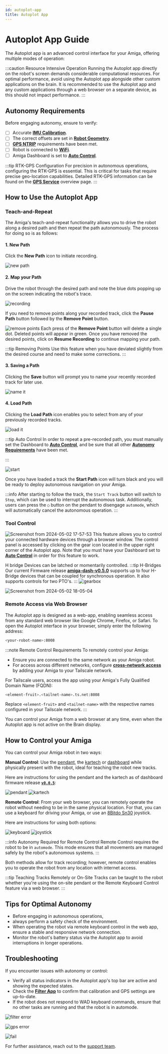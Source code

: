 ```yaml
---
id: autoplot-app
title: Autoplot App
---
```


# Autoplot App Guide

The Autoplot app is an advanced control interface for your Amiga,
offering multiple modes of
operation:

:::caution Resource Intensive Operation
Running the Autoplot app directly on the robot's
 screen demands considerable computational resources.
  For optimal performance, avoid using the Autoplot app
   alongside other custom applications on the brain.
It is recommended to use the Autoplot app and
any custom applications through a web browser
 on a separate device, as this should not impact performance.
:::

## Autonomy Requirements

Before engaging autonomy, ensure to verify:

- [ ] Accurate [**IMU Calibration**](/docs/apps/launcher/#imu-calibration).
- [ ] The correct offsets are set in [**Robot Geometry**](/docs/apps/launcher/#robot-geometry).
- [ ] [**GPS NTRIP**](/docs/apps/launcher/#gps-ntrip) requirements have been met.
- [ ] Robot is connected to [**WiFi**](/docs/apps/launcher/#wifi).
- [ ] Amiga Dashboard is set to [**Auto Control**](/docs/dashboard/dashboard-user-guide#auto-control).

:::tip RTK-GPS Configuration
For precision in autonomous operations,
configuring the RTK-GPS is essential.
This is critical for tasks that require
 precise geo-location capabilities.
Detailed RTK-GPS information can be found on the
 [**GPS Service**](/docs/concepts/gps_service/) overview page.
:::

## How to Use the Autoplot App

### Teach-and-Repeat

The Amiga's teach-and-repeat functionality allows you to
 drive the robot along a desired path
and then repeat the path autonomously. The process for doing so is as follows:

#### 1. New Path

Click the **New Path** icon to initiate recording.

![new path](https://github.com/farm-ng/amiga-dev-kit/assets/133177230/4e338205-6f07-42a7-8131-5ee6522d597b)

#### 2. Map your Path

Drive the robot through the desired path and note
 the blue dots popping up on the screen indicating
  the robot's trace.

![recording](https://github.com/farm-ng/amiga-dev-kit/assets/133177230/65c208c2-0685-48b6-ba51-8124747c5e85)

If you need to remove points along your recorded track,
 click the **Pause Path** button followed by
  the **Remove Point** button.

![remove points](https://github.com/farm-ng/amiga-dev-kit/assets/133177230/22cb8ddf-87c7-4d13-b9d6-6d976b1d120f)
Each press of the **Remove Point** button will delete a single dot. Deleted points will appear in green.
  Once you have removed the desired points, click on **Resume Recording**
    to continue mapping your path.

:::tip Removing Points
Use this feature when you have deviated
 slightly from the desired course and
 need to make some corrections.
:::

#### 3. Saving a Path

Clicking the **Save** button will prompt you to name
 your recently recorded track for later use.

![name it](https://github.com/farm-ng/amiga-dev-kit/assets/133177230/e31b3e77-4b94-4119-a0cc-2efd260c0fff)

#### 4. Load Path

Clicking the **Load Path** icon enables you to
 select from any of your previously recorded tracks.

![load it](https://github.com/farm-ng/amiga-dev-kit/assets/133177230/deb2daaf-37bf-4a51-9537-1ffcda67464c)

:::tip Auto Control
In order to repeat a pre-recorded path, you must manually
set the Dashboard to [**Auto Control**](/docs/dashboard/dashboard-user-guide#auto-control), and be sure that all
other [**Autonomy Requirements**](/docs/apps/autoplot_app/#autonomy-requirements) have been met.

:::

![start](https://github.com/farm-ng/amiga-dev-kit/assets/133177230/621eb211-1e2d-4553-a202-fb9e8eac962d)

Once you have loaded a track the **Start Path** icon will
 turn black and you will be ready to deploy
  autonomous navigation on your Amiga.

:::info
After starting to follow the track, the `Start Track` button will switch to `Stop`,
which can be used to interrupt the autonomous task.
Additionally, users can press the `○` button on the pendant to disengage `automode`,
which will automatically cancel the autonomous operation.
:::

### Tool Control

![Screenshot from 2024-05-02 17-57-53](https://github.com/farm-ng/amiga-dev-kit/assets/133177230/7ea61bf7-d90f-4c06-b98e-bc7f76133213)
This feature allows you to control your
 connected hardware devices through
  a browser window. The control panel is accessed by
   clicking on the gear icon located in the upper
    right corner of the Autoplot app. Note that you must have
     your Dashboard set to [**Auto Control**](/docs/dashboard/dashboard-user-guide#auto-control) in order for this feature to work.

H bridge Devices can be latched or momentarily controlled.
:::tip H-Bridges
Our current Firmware release [**amiga-dash-v0.5.0**](https://github.com/farm-ng/amiga-dev-kit/releases/tag/amiga-dash-v0.5.0) supports
 up to four H-Bridge devices that can be coupled for
  synchronous operation. It also supports controls for two PTO's.
:::
![gearbox](https://github.com/farm-ng/amiga-dev-kit/assets/133177230/3d85fe20-90ff-4cce-a1a2-e6b5f613a296)


![Screenshot from 2024-05-02 18-05-04](https://github.com/farm-ng/amiga-dev-kit/assets/133177230/ffb45918-ed86-497d-a72b-5892d75053ab)

### Remote Access via Web Browser

The Autoplot app is designed as a web-app,
enabling seamless access from any standard web browser
like Google Chrome, Firefox, or Safari.
To open the Autoplot interface in your browser,
simply enter the following address:

```bash
<your-robot-name>:8008
```

:::note Remote Control Requirements
To remotely control your Amiga:

- Ensure you are connected to the same network as your Amiga robot.
- For access across different networks,
  configure [**cross-network access**](/docs/ssh#recommended-configure-cross-network-access)
by adding your Amiga to your Tailscale network.

For Tailscale users, access the app using your Amiga's
Fully Qualified Domain Name (FQDN):

```bash
<element-fruit>.<tailnet-name>.ts.net:8008
```

Replace `<element-fruit>` and `<tailnet-name>`
with the respective names configured in your
Tailscale network.
:::

You can control your Amiga from a web browser at any time,
even when the Autoplot app is not active
on the Brain display.

## How to Control your Amiga

You can control your Amiga robot in two ways:

**Manual Control**: Use the [pendant](/docs/pendant),
the [kartech](https://kar-tech.com/single-axis-joystick-universal-mega-system.html)
or [dashboard](/docs/dashboard/dashboard-user-guide)
while physically present with the robot,
ideal for teaching the robot new tracks.

Here are instructions for using the pendant
and the kartech as of dashboard firmware
release [**`v0.0.5`**](https://github.com/farm-ng/amiga-dev-kit/releases):

![pendant](https://github.com/farm-ng/amiga-dev-kit/assets/39603677/4a8fbe60-7780-4f32-b92f-6ce895a706e0)
![kartech](https://github.com/farm-ng/amiga-dev-kit/assets/39603677/99aee18e-e7d2-41c5-888b-6d38365c699e)

**Remote Control**: From your web browser,
you can remotely operate the robot without needing
to be in the same physical location.
For that, you can use a keyboard for
driving your Amiga, or use an
[8Bitdo Sn30](https://shop.8bitdo.com/products/8bitdo-sn30-pro-bluetooth-gamepad) joystick.

Here are instructions for using both options:

![keyboard](https://github.com/farm-ng/amiga-dev-kit/assets/39603677/6d81ee6c-6f9b-4395-ab4b-aaaa01b17565)
![joystick](https://github.com/farm-ng/amiga-dev-kit/assets/39603677/6bf57701-f241-4855-a675-d174084637b4)

:::info Autonomy Required for Remote Control
Remote Control requires the robot to be in `automode`.
This mode ensures that all movements
are managed safely by the robot's autonomous systems.
:::

Both methods allow for track recording;
however, remote control enables you to operate the
robot from any location with internet access.

:::tip Teaching Tracks Remotely or On-Site
Tracks can be taught to the robot
whether you're using the on-site pendant or the Remote Keyboard
Control feature via a web browser.
:::

## Tips for Optimal Autonomy

- Before engaging in autonomous operations,
- always perform a safety check of the environment.
- When operating the robot via remote keyboard control
in the web app, ensure a stable and
responsive network connection.
- Monitor the robot's battery status via the Autoplot app
to avoid interruptions in longer operations.

## Troubleshooting

If you encounter issues with autonomy or control:

- Verify all status indicators in the Autoplot app's
top bar are active and showing the expected states.
- Check the [**Filter App**](/docs/apps/filter_app)
to confirm that calibration and GPS settings are up-to-date.
- If the robot does not respond to WAD keyboard commands,
ensure that no other tasks are running and
that the robot is in automode.

![filter error](https://github.com/farm-ng/amiga-dev-kit/assets/133177230/9e6ab78d-dd52-4d86-9688-53b7ee9bff66)

![gps error](https://github.com/farm-ng/amiga-dev-kit/assets/133177230/c026d6fb-c86e-43d9-b8ca-928bd2ed5515)

![fail](https://github.com/farm-ng/amiga-dev-kit/assets/133177230/9bd8b212-3286-4bac-9e40-2ec86b9ff11d)

For further assistance, reach out to the [support team](mailto:support@farm-ng.com).
